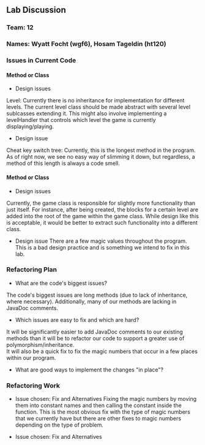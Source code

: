 ## Lab Discussion
### Team: 12
### Names: Wyatt Focht (wgf6), Hosam Tageldin (ht120)


### Issues in Current Code

#### Method or Class
 * Design issues
 
Level: Currently there is no inheritance for implementation for different levels.  The current level class should be made abstract with several level sublcasses extending it.  This might also involve implementing a levelHandler that controls which level the game is currently displaying/playing.
 * Design issue

Cheat key switch tree: Currently, this is the longest method in the program.  As of right now, we see no easy way of slimming it down, but regardless, a method of this length is always a code smell.
#### Method or Class
 * Design issues

Currently, the game class is responsible for slightly more functionality than just itself.  For instance, after being created, the blocks for a certain level are added into the root of the game within the game class.  While design like this is acceptable, it would be better to extract such functionality into a different class.

 * Design issue
There are a few magic values throughout the program. This is a bad design practice and is something we intend to fix in this lab.

### Refactoring Plan

 * What are the code's biggest issues?

The code's biggest issues are long methods (due to lack of inheritance, where necessary).  Additionally, many of our methods are lacking in JavaDoc comments.
 * Which issues are easy to fix and which are hard?

It will be significantly easier to add JavaDoc comments to our existing methods than it will be to refactor our code to support a greater use of polymorphism/inheritance.   
It will also be a quick fix to fix the magic numbers that occur in a few places within our program.
 * What are good ways to implement the changes "in place"?


### Refactoring Work

 * Issue chosen: Fix and Alternatives
Fixing the magic numbers by moving them into constant names and then calling the constant inside the function. This is the most obvious fix with the type of
magic numbers that we currently have but there are other fixes to magic numbers depending on the type of problem.

 * Issue chosen: Fix and Alternatives